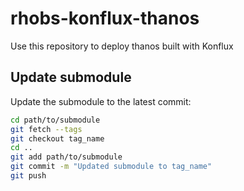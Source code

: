 # rhobs-konflux-thanos

Use this repository to deploy thanos built with Konflux

## Update submodule

Update the submodule to the latest commit:
```bash
cd path/to/submodule
git fetch --tags
git checkout tag_name
cd ..
git add path/to/submodule
git commit -m "Updated submodule to tag_name"
git push
```